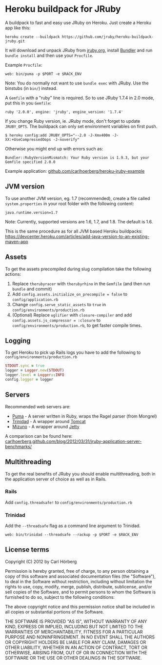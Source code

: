 # Heroku buildpack for JRuby

A buildpack to fast and easy use JRuby on Heroku. Just create a Heroku app like this:

    heroku create --buildpack https://github.com/jruby/heroku-buildpack-jruby.git 

It will download and unpack JRuby from [jruby.org](http://jruby.org/), install [Bundler](http://gembundler.com/) and run ```bundle install``` and then use your ```Procfile```.

Example ```Procfile```:

    web: bin/puma -p $PORT -e $RACK_ENV

Note: You do normally not want to use ```bundle exec``` with JRuby. Use the binstubs (in ```bin/```) instead.

A ```Gemfile``` with a "ruby" line is required. So to use JRuby 1.7.4 in 2.0 mode, put this in you ```Gemfile```:

    ruby '2.0.0', engine: 'jruby', engine_version: '1.7.4'

If you change Ruby version, ie. JRuby mode, don't forget to update ```JRUBY_OPTS```. The buildpack can only set environment variables on first push. 

    $ heroku config:add JRUBY_OPTS="--2.0 -J-Xmx400m -J-XX:+UseCompressedOops -J-noverify"

Otherwise you might end up with errors such as: 

    Bundler::RubyVersionMismatch: Your Ruby version is 1.9.3, but your Gemfile specified 2.0.0

Example application: [github.com/carlhoerberg/heroku-jruby-example](https://github.com/carlhoerberg/heroku-jruby-example)

## JVM version

To use another JVM version, eg. 1.7 (recommended), create a file called ```system.properties``` in your root folder with the following content:

```
java.runtime.version=1.7
```

Note: Currently, supported versions are 1.6, 1.7, and 1.8. The default is 1.6.

This is the same procedure as for all JVM based Heroku buildpacks: https://devcenter.heroku.com/articles/add-java-version-to-an-existing-maven-app

## Assets

To get the assets precompiled during slug compilation take the following actions: 

1. Replace ```therubyracer``` with ```therubyrhino``` in the ```Gemfile``` (and then run ```bundle``` and commit)
1. Add ```config.assets.initialize_on_precompile = false``` to ```config/application.rb``` 
1. Change ```config.serve_static_assets``` to ```true``` in ```config/environments/production.rb```
1. (Optional) Replace ```uglifier``` with ```closure-compiler``` and add ```config.assets.js_compressor = :closure``` to ```config/environments/production.rb```, to get faster compile times.

## Logging

To get Heroku to pick up Rails logs you have to add the following to ```config/environments/production.rb``` 

``` ruby
STDOUT.sync = true
logger = Logger.new(STDOUT)
logger.level = Logger::INFO
config.logger = logger
``` 

## Servers

Recommended web servers are:

* [Puma](http://puma.io) - A server written in Ruby, wraps the Ragel parser (from Mongrel)
* [Trinidad](https://github.com/trinidad/trinidad) - A wrapper around [Tomcat](http://tomcat.apache.org/)
* [Mizuno](https://github.com/matadon/mizuno) - A wrapper around [Jetty](http://jetty.codehaus.org/jetty/)

A comparison can be found here: [carlhoerberg.github.com/blog/2012/03/31/jruby-application-server-benchmarks/](http://carlhoerberg.github.com/blog/2012/03/31/jruby-application-server-benchmarks/)

## Multithreading

To get the real benefits of JRuby you should enable multithreading, both in the application server of choice as well as in Rails. 

### Rails

Add ```config.threadsafe!``` to ```config/environments/production.rb``` 

### Trinidad

Add the ```--threadsafe``` flag as a command line argument to Trinidad. 

```web: bin/trinidad --threadsafe --rackup -p $PORT -e $RACK_ENV```

## License terms

Copyright (C) 2012 by Carl Hörberg

Permission is hereby granted, free of charge, to any person obtaining a copy of this software and associated documentation files (the "Software"), to deal in the Software without restriction, including without limitation the rights to use, copy, modify, merge, publish, distribute, sublicense, and/or sell copies of the Software, and to permit persons to whom the Software is furnished to do so, subject to the following conditions:

The above copyright notice and this permission notice shall be included in all copies or substantial portions of the Software.

THE SOFTWARE IS PROVIDED "AS IS", WITHOUT WARRANTY OF ANY KIND, EXPRESS OR IMPLIED, INCLUDING BUT NOT LIMITED TO THE WARRANTIES OF MERCHANTABILITY, FITNESS FOR A PARTICULAR PURPOSE AND NONINFRINGEMENT. IN NO EVENT SHALL THE AUTHORS OR COPYRIGHT HOLDERS BE LIABLE FOR ANY CLAIM, DAMAGES OR OTHER LIABILITY, WHETHER IN AN ACTION OF CONTRACT, TORT OR OTHERWISE, ARISING FROM, OUT OF OR IN CONNECTION WITH THE SOFTWARE OR THE USE OR OTHER DEALINGS IN THE SOFTWARE.
